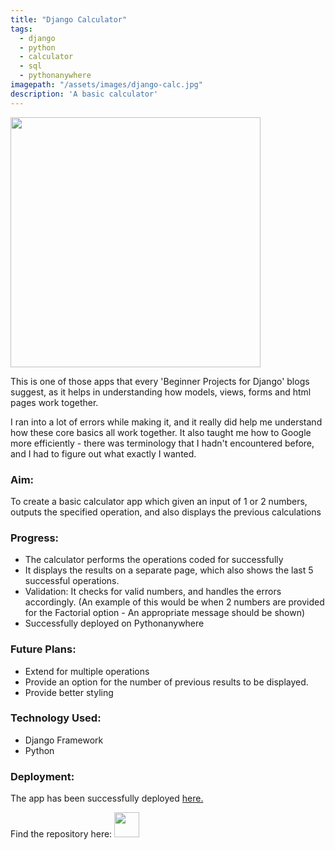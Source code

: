```yaml
---
title: "Django Calculator"
tags:
  - django
  - python
  - calculator
  - sql
  - pythonanywhere
imagepath: "/assets/images/django-calc.jpg"
description: 'A basic calculator'
---
```

<!--image-->
<img src="{{ page.imagepath | relative_url }}" alt="" height="400" width="400">

<!--background-->
This is one of those apps that every 'Beginner Projects for Django' blogs suggest, as it helps in understanding how models, views, forms and html pages work together.  

I ran into a lot of errors while making it, and it really did help me understand how these core basics all work together. It also taught me how to Google more efficiently - there was terminology that I hadn't encountered before, and I had to figure out what exactly I wanted. 

### Aim: ###

To create a basic calculator app which given an input of 1 or 2 numbers, outputs the specified operation, and also displays the previous calculations

### Progress: ###
<ul> 
<li> The calculator performs the operations coded for successfully </li>
<li> It displays the results on a separate page, which also shows the last 5 successful operations. </li>
<li> Validation: It checks for valid numbers, and handles the errors accordingly. (An example of this would be when 2 numbers are provided for the Factorial option - An appropriate message should be shown) </li>
<li> Successfully deployed on Pythonanywhere </li>

</ul>


### Future Plans: ###
<ul>
<li> Extend for multiple operations </li>
<li> Provide an option for the number of previous results to be displayed.</li>
<li> Provide better styling </li>

</ul>

### Technology Used: ###
<ul> 
<li> Django Framework </li>
<li> Python </li>
</ul>

### Deployment: ###
The app has been successfully deployed <a href='http://pratiksha.pythonanywhere.com/'>here.</a>

Find the repository here: 
<a href="https://github.com/PratikshaJain37/django-basic-calculator">
<img src="{{ site.url }}{{ site.baseurl }}/assets/images/github.png" height='40' width='40' alt="">
</a> 